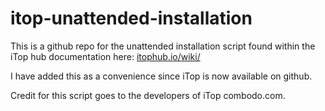 # itop-unattended-installation

This is a github repo for the unattended installation script found within the iTop hub documentation here:
 [itophub.io/wiki/](https://www.itophub.io/wiki/page?do=export_code&amp;id=2_5_0%3Aadvancedtopics%3Aautomatic_install&amp;codeblock=1)

 I have added this as a convenience since iTop is now available on github.


Credit for this script goes to the developers of iTop combodo.com.
